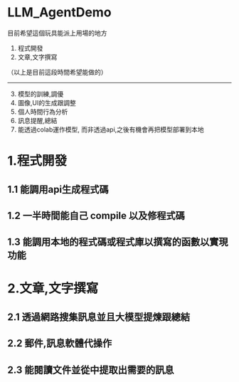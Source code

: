 # LLM_AgentDemo

目前希望這個玩具能派上用場的地方

1. 程式開發
2. 文章,文字撰寫


（以上是目前這段時間希望能做的）

-----------------
3. 模型的訓練,調優
4. 圖像,UI的生成跟調整
5. 個人時間行為分析
6. 訊息提醒,總結
7. 能透過colab運作模型, 而非透過api,之後有機會再把模型部署到本地


# 1.程式開發

## 1.1 能調用api生成程式碼

## 1.2 一半時間能自己 compile 以及修程式碼

## 1.3 能調用本地的程式碼或程式庫以撰寫的函數以實現功能

# 2.文章,文字撰寫

## 2.1 透過網路搜集訊息並且大模型提煉跟總結

## 2.2 郵件,訊息軟體代操作

## 2.3 能閱讀文件並從中提取出需要的訊息

